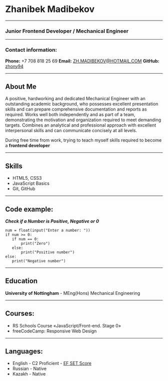 # Zhanibek Madibekov

**********************
### Junior Frontend Developer / Mechanical Engineer
**********************
### Contact information:

**Phone:** +7 708 818 25 69
**Email:** ZH.MADIBEKOV@HOTMAIL.COM
**GitHub:** [zhony94](https://github.com/zhony94)

**********************
## About Me

A positive, hardworking and dedicated Mechanical Engineer with an outstanding academic background, who possesses excellent presentation skills and can prepare comprehensive documentation and reports as required. Works well both independently and as part of a team, demonstrating the motivation and organization required to meet demanding targets. Combines an analytical and professional approach with excellent interpersonal skills and can communicate concisely at all levels.

During free time from work, trying to teach myself skills required to become a **frontend developer**

**********************
## Skills

* HTML5, CSS3
* JavaScript Basics
* Git, GitHub
**********************

## Code example:

***Check if a Number is Positive, Negative or 0***
```
num = float(input("Enter a number: "))
if num >= 0:
   if num == 0:
       print("Zero")
   else:
       print("Positive number")
else:
   print("Negative number")

```

**********************
## Education

**University of Nottingham** - MEng(Hons) Mechanical Engineering

**********************
## Courses:

* RS Schools Course «JavaScript/Front-end. Stage 0»
* freeCodeCamp: Responsive Web Design

**********************
## Languages:

* English - C2 Proficient - [EF SET Score](https://efset.org/cert/9W6thg)
* Russian - Native
* Kazakh - Native





